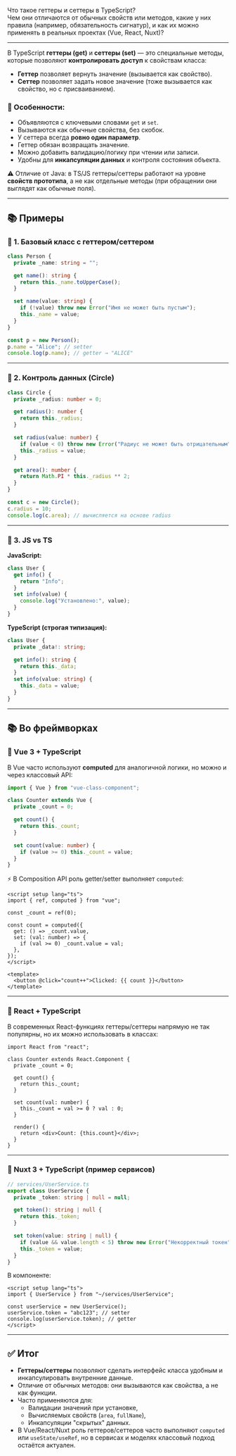 Что такое геттеры и сеттеры в TypeScript?  
Чем они отличаются от обычных свойств или методов, какие у них правила (например, обязательность сигнатур), и как их можно применять в реальных проектах (Vue, React, Nuxt)?

---

В TypeScript **геттеры (get)** и **сеттеры (set)** — это специальные методы, которые позволяют **контролировать доступ** к свойствам класса:

- **Геттер** позволяет вернуть значение (вызывается как свойство).
- **Сеттер** позволяет задать новое значение (тоже вызывается как свойство, но с присваиванием).

### 🔹 Особенности:

- Объявляются с ключевыми словами `get` и `set`.
- Вызываются как обычные свойства, без скобок.
- У сеттера всегда **ровно один параметр**.
- Геттер обязан возвращать значение.
- Можно добавить валидацию/логику при чтении или записи.
- Удобны для **инкапсуляции данных** и контроля состояния объекта.

⚠️ Отличие от Java: в TS/JS геттеры/сеттеры работают на уровне **свойств прототипа**, а не как отдельные методы (при обращении они выглядят как обычные поля).

---

## 📚 Примеры

### 🔹 1. Базовый класс с геттером/сеттером

```ts
class Person {
  private _name: string = "";

  get name(): string {
    return this._name.toUpperCase();
  }

  set name(value: string) {
    if (!value) throw new Error("Имя не может быть пустым");
    this._name = value;
  }
}

const p = new Person();
p.name = "Alice"; // setter
console.log(p.name); // getter → "ALICE"
```

---

### 🔹 2. Контроль данных (Circle)

```ts
class Circle {
  private _radius: number = 0;

  get radius(): number {
    return this._radius;
  }

  set radius(value: number) {
    if (value < 0) throw new Error("Радиус не может быть отрицательным");
    this._radius = value;
  }

  get area(): number {
    return Math.PI * this._radius ** 2;
  }
}

const c = new Circle();
c.radius = 10;
console.log(c.area); // вычисляется на основе radius
```

---

### 🔹 3. JS vs TS

**JavaScript:**

```js
class User {
  get info() {
    return "Info";
  }
  set info(value) {
    console.log("Установлено:", value);
  }
}
```

**TypeScript (строгая типизация):**

```ts
class User {
  private _data!: string;

  get info(): string {
    return this._data;
  }
  set info(value: string) {
    this._data = value;
  }
}
```

---

## 📚 Во фреймворках

### 🔹 Vue 3 + TypeScript

В Vue часто используют **computed** для аналогичной логики, но можно и через классовый API:

```ts
import { Vue } from "vue-class-component";

class Counter extends Vue {
  private _count = 0;

  get count() {
    return this._count;
  }

  set count(value: number) {
    if (value >= 0) this._count = value;
  }
}
```

⚡ В Composition API роль getter/setter выполняет `computed`:

```vue
<script setup lang="ts">
import { ref, computed } from "vue";

const _count = ref(0);

const count = computed({
  get: () => _count.value,
  set: (val: number) => {
    if (val >= 0) _count.value = val;
  },
});
</script>

<template>
  <button @click="count++">Clicked: {{ count }}</button>
</template>
```

---

### 🔹 React + TypeScript

В современных React-функциях геттеры/сеттеры напрямую не так популярны, но их можно использовать в классах:

```tsx
import React from "react";

class Counter extends React.Component {
  private _count = 0;

  get count() {
    return this._count;
  }

  set count(val: number) {
    this._count = val >= 0 ? val : 0;
  }

  render() {
    return <div>Count: {this.count}</div>;
  }
}
```

---

### 🔹 Nuxt 3 + TypeScript (пример сервисов)

```ts
// services/UserService.ts
export class UserService {
  private _token: string | null = null;

  get token(): string | null {
    return this._token;
  }

  set token(value: string | null) {
    if (value && value.length < 5) throw new Error("Некорректный токен");
    this._token = value;
  }
}
```

В компоненте:

```vue
<script setup lang="ts">
import { UserService } from "~/services/UserService";

const userService = new UserService();
userService.token = "abc123"; // setter
console.log(userService.token); // getter
</script>
```

---

## ✅ Итог

- **Геттеры/сеттеры** позволяют сделать интерфейс класса удобным и инкапсулировать внутренние данные.
- Отличие от обычных методов: они вызываются как свойства, а не как функции.
- Часто применяются для:
  - Валидации значений при установке,
  - Вычисляемых свойств (`area`, `fullName`),
  - Инкапсуляции "скрытых" данных.
- В Vue/React/Nuxt роль геттеров/сеттеров часто выполняют `computed` или `useState/useRef`, но в сервисах и моделях классовый подход остаётся актуален.
